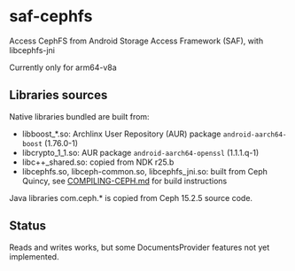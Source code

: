 # saf-cephfs

Access CephFS from Android Storage Access Framework (SAF), with libcephfs-jni

Currently only for arm64-v8a

## Libraries sources

Native libraries bundled are built from:

* libboost_\*.so: Archlinx User Repository (AUR) package `android-aarch64-boost` (1.76.0-1)
* libcrypto\_1\_1.so: AUR package `android-aarch64-openssl` (1.1.1.q-1)
* libc++\_shared.so: copied from NDK r25.b
* libcephfs.so, libceph-common.so, libcephfs\_jni.so: built from Ceph Quincy, see [COMPILING-CEPH.md](COMPILING-CEPH.md) for build instructions

Java libraries com.ceph.\* is copied from Ceph 15.2.5 source code.

## Status

Reads and writes works, but some DocumentsProvider features not yet implemented.
